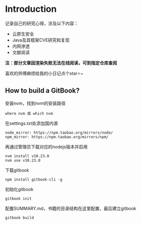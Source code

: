 # Introduction

记录自己的研究心得，涉及以下内容：

- 云原生安全
- Java及其框架CVE研究和复现
- 内网渗透
- 文献阅读

**注：部分文章因渲染失败无法在线阅读，可到指定仓库查阅**

喜欢的师傅麻烦给我的小日记点个star⭐~

## How to build a GitBook?

安装nvm，找到nvm的安装路径

```
where nvm 或 which nvm
```

在settings.txt处添加国内源

```
node_mirror: https://npm.taobao.org/mirrors/node/
npm_mirror: https://npm.taobao.org/mirrors/npm/
```

再通过管理员下载对应的nodejs版本并启用

```
nvm install v10.23.0
nvm use v10.23.0
```

下载gitbook

```
npm install gitbook-cli -g
```

初始化gitbook

```
gitbook init
```

配置SUMMARY.md，书籍的目录结构在这里配置，最后建立gitbook

```
gitbook build
```

